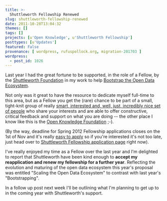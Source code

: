 ```yaml
---
title: >-
  Shuttleworth Fellowship Renewed
slug: shuttleworth-fellowship-renewed
date: 2011-10-28T13:04:32
themes: []
tags: []
projects: [u'Open Knowledge', u'Shuttleworth Fellowship']
posttypes: [u'Updates']
featured: False
provenance: [ wordpress, rufuspollock.org, migration-201703 ]
wordpress:
  - post_id: 1026
---
```



Last year I had the great fortune to be supported, in the role of a Fellow, by the [Shuttleworth Foundation][shuttleworth] in my work to help [Bootstrap the Open Data Ecosystem][bootstrap].

Not only was it great to have the resource to dedicate myself full-time to this area, but as a Fellow you get the (rare) chance to be part of a small, tight-knit group of really [smart, interested and, well, just, incredibly nice set of people][fellows] who share your interests and are able to offer constructive, critical feedback and support on what you are doing -- the other place I know like this is the [Open Knowledge Foundation][okfn] ;-).

(By the way, deadline for Spring 2012 Fellowship applications closes on the 1st of Nov and it's really [easy to apply][apply] so if you're interested it's not too late, just head over to [Shuttleworth Fellowship application page][apply] right now).

I've really enjoyed my time as a Fellow over the last year and I'm delighted to report that Shuttleworth have been kind enough to **accept my reapplication and renew my fellowship for a further year**. Reflecting the evolution and maturing of the open data ecosystem this year's proposal was entitled "Scaling the Open Data Ecosystem" to contrast with last year's "Bootstrapping".

In a follow up post next week I'll be outlining what I'm planning to get up to in the coming year with Shuttleworth's support.

[shuttleworth]: http://www.shuttleworthfoundation.org/
[apply]: http://www.shuttleworthfoundation.org/funding/fellowship-programme/
[fellows]: http://www.shuttleworthfoundation.org/funding/current-fellows/
[bootstrap]: http://rufuspollock.org/2010/09/21/shuttleworth-fellowship/
[okfn]: http://okfn.org/


